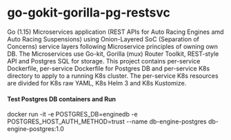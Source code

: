# go-gokit-gorilla-pg-restsvc

Go (1.15) Microservices application (REST APIs for Auto Racing Engines amd Auto Racing Suspensions) using Onion-Layered SoC (Separation of Concerns) service layers following Microservice principles of owning own DB. The Microservices use Go-kit, Gorilla (mux) Router Toolkit, REST-style API and Postgres SQL for storage. This project contains per-service Dockerfile, per-service Dockerfile for Postgres DB and per-service K8s directory to apply to a running K8s cluster. The per-service K8s resources are divided for K8s raw YAML, K8s Helm 3 and K8s Kustomize.



#### Test Postgres DB containers and Run

docker run -it -e  POSTGRES_DB=enginedb -e POSTGRES_HOST_AUTH_METHOD=trust --name db-engine-postgres db-engine-postgres:1.0
